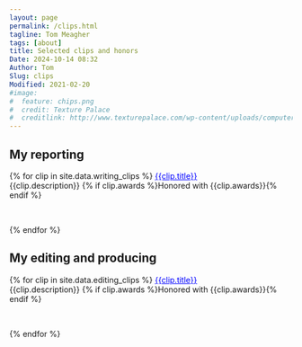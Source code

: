 ```yaml
---
layout: page
permalink: /clips.html
tagline: Tom Meagher
tags: [about]
title: Selected clips and honors
Date: 2024-10-14 08:32
Author: Tom
Slug: clips
Modified: 2021-02-20
#image:
#  feature: chips.png
#  credit: Texture Palace
#  creditlink: http://www.texturepalace.com/wp-content/uploads/computer-texture-medium-8.jpg
---
```


## My reporting

{% for clip in site.data.writing_clips %}
  <a href="{{clip.url}}" style="color: blue" target="_blank">{{clip.title}}</a><br />
  {{clip.description}}
  {% if clip.awards %}Honored with {{clip.awards}}{% endif %}
<p><br /></p>  
{% endfor %}


## My editing and producing

{% for clip in site.data.editing_clips %}
  <a href="{{clip.url}}" style="color: blue" target="_blank">{{clip.title}}</a><br />
  {{clip.description}}
  {% if clip.awards %}Honored with {{clip.awards}}{% endif %}
<p><br /></p>  
{% endfor %}

<!--- original grouping
{% for clip in site.data.editing_clips %}
  <h3><a href="{{clip.url}}" target="_blank">{{clip.title}}</a></h3>
  <figure>     
     <a href="{{ site.url }}/images/{{clip.image}}">
        <img src="{{ site.url }}/images/{{clip.image}}"></a>
        <figcaption><a style="text-decoration: underline" href="{{clip.url}}" target="_blank">Published on {{clip.date}}</a> <p> {{clip.description}}</p></figcaption>     
  </figure>
  <hr />
{% endfor %}
--->


